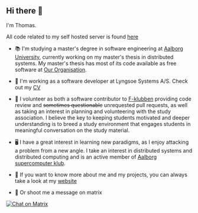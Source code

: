 ## Hi there 👋
I'm Thomas.

All code related to my self hosted server is found [here](https://github.com/Skademaskinen)

* 📚 I'm studying a master's degree in software engineering at [Aalborg University](https://cs.aau.dk), currently working on my master's thesis in distributed systems. My master's thesis has most of its code available as free software at [Our Organisation](https://github.com/aau-p9s).

* 💼 I'm working as a software developer at Lyngsoe Systems A/S. Check out my [CV](https://github.com/Mast3rwaf1z/CV)

* 🏫 I volunteer as both a software contributor to [F-klubben](https://github.com/f-klubben) providing code review and ~~sometimes questionable~~ unrequested pull requests, as well as taking an interest in planning and volunteering with the study association. I believe the key to keeping students motivated and deeper understanding is to breed a study environment that engages students in meaningful conversation on the study material.

* 🖥️ I have a great interest in learning new paradigms, as I enjoy attacking a problem from a new angle. I take an interest in distributed systems and distributed computing and is an active member of [Aalborg supercomputer klub](https://github.com/aalborg-supercomputer-klubben).

* 📄 If you want to know more about me and my projects, you can always take a look at my [website](https://skade.dev)

* 🤙 Or shoot me a message on matrix

[![Chat on Matrix](https://matrix.to/img/matrix-badge.svg)](https://matrix.to/#/@mast3r:skade.dev)
